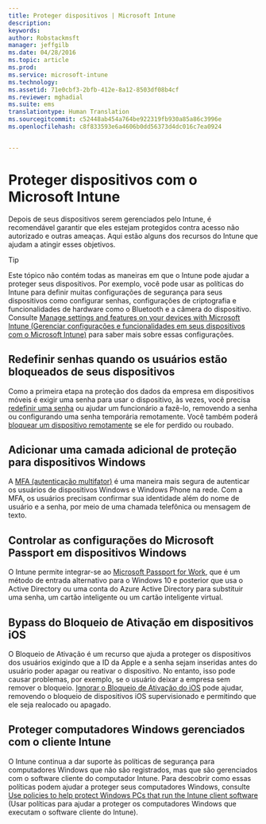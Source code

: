 ```yaml
---
title: Proteger dispositivos | Microsoft Intune
description: 
keywords: 
author: Robstackmsft
manager: jeffgilb
ms.date: 04/28/2016
ms.topic: article
ms.prod: 
ms.service: microsoft-intune
ms.technology: 
ms.assetid: 71e0cbf3-2bfb-412e-8a12-8503df08b4cf
ms.reviewer: mghadial
ms.suite: ems
translationtype: Human Translation
ms.sourcegitcommit: c52448ab454a764be922319fb930a85a86c3996e
ms.openlocfilehash: c8f833593e6a4606b0dd56373d4dc016c7ea0924


---
```


# Proteger dispositivos com o Microsoft Intune
Depois de seus dispositivos serem gerenciados pelo Intune, é recomendável garantir que eles estejam protegidos contra acesso não autorizado e outras ameaças. Aqui estão alguns dos recursos do Intune que ajudam a atingir esses objetivos.

> [!TIP]
> Este tópico não contém todas as maneiras em que o Intune pode ajudar a proteger seus dispositivos. Por exemplo, você pode usar as políticas do Intune para definir muitas configurações de segurança para seus dispositivos como configurar senhas, configurações de criptografia e funcionalidades de hardware como o Bluetooth e a câmera do dispositivo. Consulte [Manage settings and features on your devices with Microsoft Intune (Gerenciar configurações e funcionalidades em seus dispositivos com o Microsoft Intune)](manage-settings-and-features-on-your-devices-with-microsoft-intune-policies.md) para saber mais sobre essas configurações.

## Redefinir senhas quando os usuários estão bloqueados de seus dispositivos
Como a primeira etapa na proteção dos dados da empresa em dispositivos móveis é exigir uma senha para usar o dispositivo, às vezes, você precisa [redefinir uma senha](use-remote-lock-and-passcode-reset-in-microsoft-intune.md) ou ajudar um funcionário a fazê-lo, removendo a senha ou configurando uma senha temporária remotamente. Você também poderá [bloquear um dispositivo remotamente](use-remote-lock-and-passcode-reset-in-microsoft-intune.md) se ele for perdido ou roubado.

## Adicionar uma camada adicional de proteção para dispositivos Windows
A [MFA (autenticação multifator)](protect-windows-devices-with-multi-factor-authentication.md) é uma maneira mais segura de autenticar os usuários de dispositivos Windows e Windows Phone na rede.  Com a MFA, os usuários precisam confirmar sua identidade além do nome de usuário e a senha, por meio de uma chamada telefônica ou mensagem de texto.

## Controlar as configurações do Microsoft Passport em dispositivos Windows
O Intune permite integrar-se ao [Microsoft Passport for Work](control-microsoft-passport-settings-on-devices-with-microsoft-intune.md), que é um método de entrada alternativo para o Windows 10 e posterior que usa o Active Directory ou uma conta do Azure Active Directory para substituir uma senha, um cartão inteligente ou um cartão inteligente virtual.

## Bypass do Bloqueio de Ativação em dispositivos iOS
O Bloqueio de Ativação é um recurso que ajuda a proteger os dispositivos dos usuários exigindo que a ID da Apple e a senha sejam inseridas antes do usuário poder apagar ou reativar o dispositivo. No entanto, isso pode causar problemas, por exemplo, se o usuário deixar a empresa sem remover o bloqueio. [Ignorar o Bloqueio de Ativação do iOS](help-protect-ios-devices-with-activation-lock-bypass-for-microsoft-intune.md) pode ajudar, removendo o bloqueio de dispositivos iOS supervisionado e permitindo que ele seja realocado ou apagado.

## Proteger computadores Windows gerenciados com o cliente Intune
O Intune continua a dar suporte às políticas de segurança para computadores Windows que não são registrados, mas que são gerenciados com o software cliente do computador Intune. Para descobrir como essas políticas podem ajudar a proteger seus computadores Windows, consulte [Use policies to help protect Windows PCs that run the Intune client software](policies-to-protect-windows-pcs-in-microsoft-intune.md) (Usar políticas para ajudar a proteger os computadores Windows que executam o software cliente do Intune).



<!--HONumber=Jun16_HO4-->


